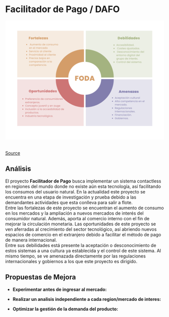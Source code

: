 # Facilitador de Pago / DAFO

<div align=center>

  <img width="800px" src="./imgs/IGPS.png">
  
</div>

<br>

[Source](https://drive.google.com/drive/folders/1LUMWfTJkrcQqzM8WdLTZWvp9ZGD64F5m?usp=share_link)


## Análisis
El proyecto **Facilitador de Pago** busca implementar un sistema contactless en regiones del mundo donde no existe aún esta tecnología, así facilitando los consumos del usuario natural. En la actualidad este proyecto se encuentra en una etapa de investigación y prueba debido a las demandantes actividades que esta conlleva para salir a flote. <br> Entre las fortalezas de este proyecto se encuentran el aumento de consumo en los mercados y la ampliación a nuevos mercados de interés del consumidor natural. Además, aporta al comercio interno con el fin de mejorar la circulación monetaria. Las oportunidades de este proyecto se ven aferradas al crecimiento del sector tecnológico, así abriendo nuevos espacios de comercio en el extranjero debido a facilitar el método de pago de manera internacional. <br>
Entre sus debilidades está presente la aceptación o desconocimiento de estos sistemas a una cultura ya establecida y el control de este sistema. Al mismo tiempo, se ve amenazada directamente por las regulaciones internacionales y gobiernos a los que este proyecto es dirigido.

## Propuestas de Mejora

- **Experimentar antes de ingresar al mercado:**
  
- **Realizar un analisis independiente a cada region/mercado de interes:**
  
- **Optimizar la gestión de la demanda del producto:**
  

